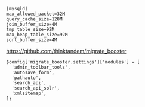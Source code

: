 ```
[mysqld]
max_allowed_packet=32M
query_cache_size=128M
join_buffer_size=4M
tmp_table_size=92M
max_heap_table_size=92M
sort_buffer_size=4M
```

https://github.com/thinktandem/migrate_booster

```
$config['migrate_booster.settings']['modules'] = [
  'admin_toolbar_tools',
  'autosave_form',
  'pathauto',
  'search_api',
  'search_api_solr',
  'xmlsitemap',
];
```
